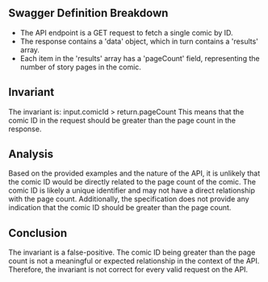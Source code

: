 ## Swagger Definition Breakdown
- The API endpoint is a GET request to fetch a single comic by ID.
- The response contains a 'data' object, which in turn contains a 'results' array.
- Each item in the 'results' array has a 'pageCount' field, representing the number of story pages in the comic.

## Invariant
The invariant is: input.comicId > return.pageCount
This means that the comic ID in the request should be greater than the page count in the response.

## Analysis
Based on the provided examples and the nature of the API, it is unlikely that the comic ID would be directly related to the page count of the comic. The comic ID is likely a unique identifier and may not have a direct relationship with the page count. Additionally, the specification does not provide any indication that the comic ID should be greater than the page count.

## Conclusion
The invariant is a false-positive. The comic ID being greater than the page count is not a meaningful or expected relationship in the context of the API. Therefore, the invariant is not correct for every valid request on the API.
